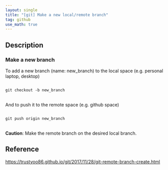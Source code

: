 ```yaml
---
layout: single
title: "[git] Make a new local/remote branch"
tag: github
use_math: true
---
```


## Description
### Make a new branch
To add a new branch (name: new_branch) to the local space (e.g. personal laptop, desktop)
<pre>
<code>
git checkout -b new_branch
</code>
</pre>
And to push it to the remote space (e.g. github space)  
<pre>
<code>
git push origin new_branch
</code>
</pre>
**Caution**: Make the remote branch on the desired local branch. 
 
 ## Reference
 https://trustyoo86.github.io/git/2017/11/28/git-remote-branch-create.html
